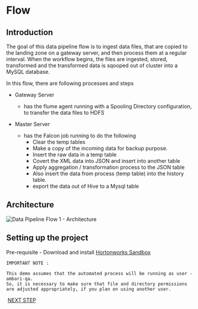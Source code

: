 # Flow

## Introduction

The goal of this data pipeline flow is to ingest data files, that are copied to the landing zone on a gateway server, and then process them at a regular interval. When the workflow begins, the files are ingested, stored, transformed and the transformed data is sqooped out of cluster into a MySQL database. 

In this flow, there are following processes and steps 

* Gateway Server
	* has the flume agent running with a Spooling Directory configuration, to transfer the data files to HDFS
	
* Master Server 
	* has the Falcon job running to do the following	
		* Clear the temp tables
		* Make a copy of the incoming data for backup purpose. 
		* Insert the raw data in a temp table
		* Covert the XML data into JSON and insert into another table 
		* Apply aggregation / transformation process to the JSON table 
		* Also insert the data from process (temp table) into the history table.
		* export the data out of Hive to a Mysql table
		
## Architecture

![Data Pipeline Flow 1 - Architecture](https://raw.githubusercontent.com/sainib/hadoop-data-pipeline/master/architecture.png)		


## Setting up the project	

Pre-requisite - Download and install [Hortonworks Sandbox](http://www.hortonworks.com/sandbox)

```
IMPORTANT NOTE : 

This demo assumes that the automated process will be running as user - ambari-qa. 
So, it is necessary to make sure that file and directory permissions are adjusted appropriately, if you plan on using another user.
```


&nbsp;[NEXT STEP](https://github.com/sainib/hadoop-data-pipeline/blob/master/READMEs/1_PREP.md)		